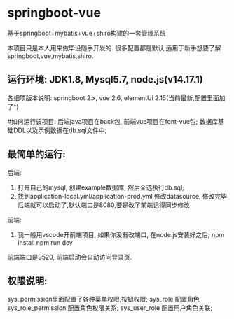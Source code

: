 # springboot-vue
基于springboot+mybatis+vue+shiro构建的一套管理系统

本项目只是本人用来做毕设随手开发的. 很多配置都是默认,适用于新手想要了解springboot,vue,mybatis,shiro.

## 运行环境: JDK1.8, Mysql5.7, node.js(v14.17.1)
各细项版本说明: springboot 2.x, vue 2.6, elementUi 2.15(当前最新,配置里面加了^)

#如何运行该项目:
后端java项目在back包, 前端vue项目在font-vue包; 数据库基础DDL以及示例数据在db.sql文件中; 
## 最简单的运行:
后端:
1. 打开自己的mysql, 创建example数据库, 然后全选执行db.sql; 
2. 找到application-local.yml/application-prod.yml 修改datasource, 修改完毕后端就可以启动了,默认端口是8080,要是改了前端记得同步修改

前端: 
1. 我一般用vscode开前端项目, 如果你没有改端口, 在node.js安装好之后;
npm install
npm run dev

前端端口是9520, 前端启动会自动访问登录页.

## 权限说明:
sys_permission里面配置了各种菜单权限,按钮权限;
sys_role 配置角色
sys_role_permission 配置角色权限关系;
sys_user_role 配置用户角色关联;
